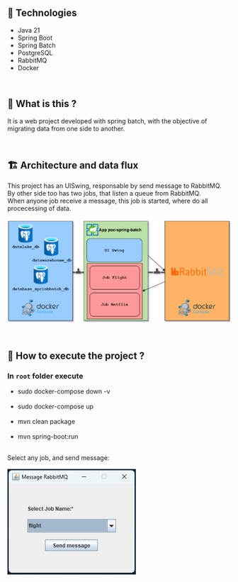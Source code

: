 ## 📌 Technologies
- Java 21
- Spring Boot
- Spring Batch
- PostgreSQL
- RabbitMQ
- Docker

<br>

## 🎯 What is this ?
It is a web project developed with spring batch, with the objective of migrating data from one side to another.

<br>

## 🏗 Architecture and data flux 
This project has an UISwing, responsable by send message to RabbitMQ.\
By other side too has two jobs, that listen a queue from RabbitMQ.\
When anyone job receive a message, this job is started, where do all procecessing of data. <br><br>
![](https://github.com/lucianoortizsilva/poc-spring-batch/blob/b02f8c8af8063531aa225c2eb1eb98e1677614f4/src/main/resources/static/573px263px_architecture.png?raw=true)

<br>

## 🚀 How to execute the project ?

### In ``root`` folder execute

- sudo docker-compose down -v <br><br>
- sudo docker-compose up <br><br>
- mvn clean package <br><br>
- mvn spring-boot:run <br><br>

Select any job, and send message:<br><br>
![](https://github.com/lucianoortizsilva/poc-spring-batch/blob/aaa32178099c34b159e07ea5f813c25d6cf2a7af/src/main/resources/static/uiSwing.png?raw=true)

